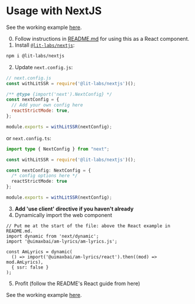 # Usage with NextJS

See the working example [here](https://github.com/uimaxbai/am-lyrics-next-example).

0. Follow instructions in [README.md](./README.md) for using this as a React component.
1. Install [`@lit-labs/nextjs`](https://www.npmjs.com/package/@lit-labs/nextjs):

```bash
npm i @lit-labs/nextjs
```

2. Update `next.config.js`:

```js
// next.config.js
const withLitSSR = require('@lit-labs/nextjs')();

/** @type {import('next').NextConfig} */
const nextConfig = {
  // Add your own config here
  reactStrictMode: true,
};

module.exports = withLitSSR(nextConfig);
```

or `next.config.ts`:

```ts
import type { NextConfig } from "next";

const withLitSSR = require('@lit-labs/nextjs')();

const nextConfig: NextConfig = {
  /* config options here */
  reactStrictMode: true
};

module.exports = withLitSSR(nextConfig);
```

3. **Add 'use client' directive if you haven't already**
4. Dynamically import the web component

```tsx
// Put me at the start of the file: above the React example in README.md.
import dynamic from 'next/dynamic';
import '@uimaxbai/am-lyrics/am-lyrics.js';

const AmLyrics = dynamic(
  () => import('@uimaxbai/am-lyrics/react').then((mod) => mod.AmLyrics),
  { ssr: false }
);
```

5. Profit (follow the README's React guide from here)

See the working example [here](https://github.com/uimaxbai/am-lyrics-next-example).
